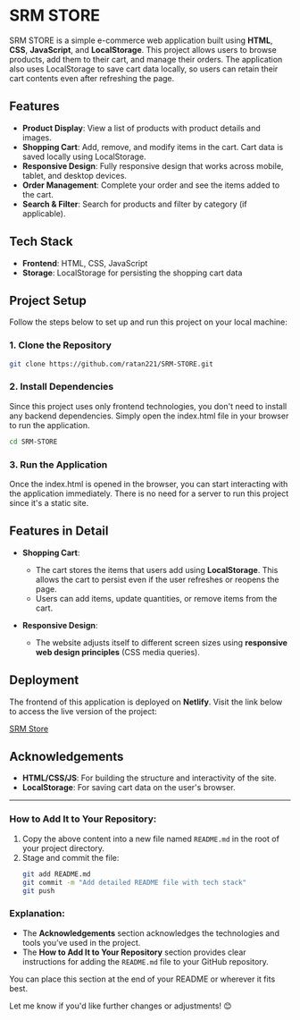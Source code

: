 # SRM STORE

SRM STORE is a simple e-commerce web application built using **HTML**, **CSS**, **JavaScript**, and **LocalStorage**. This project allows users to browse products, add them to their cart, and manage their orders. The application also uses LocalStorage to save cart data locally, so users can retain their cart contents even after refreshing the page.

## Features

- **Product Display**: View a list of products with product details and images.
- **Shopping Cart**: Add, remove, and modify items in the cart. Cart data is saved locally using LocalStorage.
- **Responsive Design**: Fully responsive design that works across mobile, tablet, and desktop devices.
- **Order Management**: Complete your order and see the items added to the cart.
- **Search & Filter**: Search for products and filter by category (if applicable).

## Tech Stack

- **Frontend**: HTML, CSS, JavaScript
- **Storage**: LocalStorage for persisting the shopping cart data

## Project Setup

Follow the steps below to set up and run this project on your local machine:

### 1. Clone the Repository

```bash
git clone https://github.com/ratan221/SRM-STORE.git
```
### 2. Install Dependencies
Since this project uses only frontend technologies, you don't need to install any backend dependencies. Simply open the index.html file in your browser to run the application.

```bash
cd SRM-STORE
```

### 3. Run the Application
Once the index.html is opened in the browser, you can start interacting with the application immediately. There is no need for a server to run this project since it's a static site.

## Features in Detail

- **Shopping Cart**:
  - The cart stores the items that users add using **LocalStorage**. This allows the cart to persist even if the user refreshes or reopens the page.
  - Users can add items, update quantities, or remove items from the cart.

- **Responsive Design**:
  - The website adjusts itself to different screen sizes using **responsive web design principles** (CSS media queries).

## Deployment

The frontend of this application is deployed on **Netlify**. Visit the link below to access the live version of the project:

[SRM Store](https://jse-com.netlify.app/)


## Acknowledgements

- **HTML/CSS/JS**: For building the structure and interactivity of the site.
- **LocalStorage**: For saving cart data on the user's browser.

---

### **How to Add It to Your Repository:**

1. Copy the above content into a new file named `README.md` in the root of your project directory.
2. Stage and commit the file:
   ```bash
   git add README.md
   git commit -m "Add detailed README file with tech stack"
   git push


### **Explanation:**
- The **Acknowledgements** section acknowledges the technologies and tools you’ve used in the project.
- The **How to Add It to Your Repository** section provides clear instructions for adding the `README.md` file to your GitHub repository.

You can place this section at the end of your README or wherever it fits best.

Let me know if you'd like further changes or adjustments! 😊

